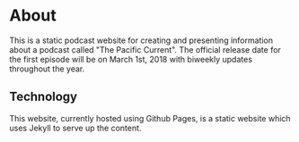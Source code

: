 # About

This is a static podcast website for creating and presenting information about a podcast called "The Pacific Current". The official release date for the first episode will be on March 1st, 2018 with biweekly updates throughout the year.

## Technology

This website, currently hosted using Github Pages, is a static website which uses Jekyll to serve up the content.
